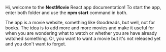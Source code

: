 Hi, welcome to the **NextMovie** React app documentation!
To start the app, enter both folder and use the **npm start** command in both. 

The app is a movie website, something like Goodreads, but well, not for books. The idea is to add more and more movies and make it useful for when you are wondering what to watch or whether you are have already watched something. Or, you want to want a movie but it's not released yet and you don't want to forget. 

